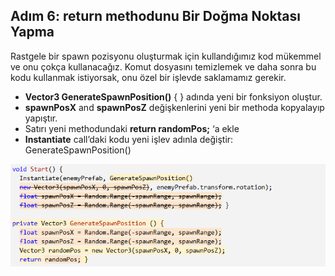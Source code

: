 ## Adım 6: return methodunu Bir Doğma Noktası Yapma
Rastgele bir spawn pozisyonu oluşturmak için kullandığımız kod mükemmel ve onu çokça kullanacağız. Komut dosyasını temizlemek ve daha sonra bu kodu kullanmak istiyorsak, onu özel bir işlevde saklamamız gerekir.
 
- **Vector3 GenerateSpawnPosition()** { } adında yeni bir fonksiyon oluştur.
- **spawnPosX** and **spawnPosZ** değişkenlerini yeni bir methoda kopyalayıp yapıştır.
- Satırı yeni methodundaki **return randomPos;** ‘a ekle
- **Instantiate** call’daki kodu yeni işlev adınla değiştir: GenerateSpawnPosition()

![figures](https://raw.githubusercontent.com/Kodluyoruz/taskforce/main/unity-junior-programmer/make-method-return-spawn-point/figures/CWC_B.2.3_image5.png)

